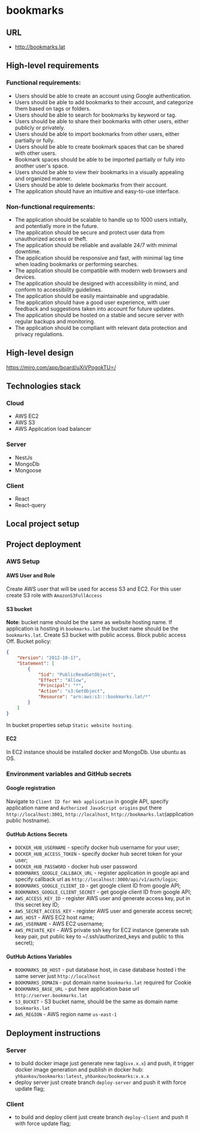 # bookmarks
## URL
* http://bookmarks.lat


## High-level requirements
### Functional requirements:
* Users should be able to create an account using Google authentication.
* Users should be able to add bookmarks to their account, and categorize them based on tags or folders.
* Users should be able to search for bookmarks by keyword or tag.
* Users should be able to share their bookmarks with other users, either publicly or privately.
* Users should be able to import bookmarks from other users, either partially or fully.
* Users should be able to create bookmark spaces that can be shared with other users.
* Bookmark spaces should be able to be imported partially or fully into another user's space.
* Users should be able to view their bookmarks in a visually appealing and organized manner.
* Users should be able to delete bookmarks from their account.
* The application should have an intuitive and easy-to-use interface.

### Non-functional requirements:
* The application should be scalable to handle up to 1000 users initially, and potentially more in the future.
* The application should be secure and protect user data from unauthorized access or theft.
* The application should be reliable and available 24/7 with minimal downtime.
* The application should be responsive and fast, with minimal lag time when loading bookmarks or performing searches.
* The application should be compatible with modern web browsers and devices.
* The application should be designed with accessibility in mind, and conform to accessibility guidelines.
* The application should be easily maintainable and upgradable.
* The application should have a good user experience, with user feedback and suggestions taken into account for future updates.
* The application should be hosted on a stable and secure server with regular backups and monitoring.
* The application should be compliant with relevant data protection and privacy regulations.

## High-level design
https://miro.com/app/board/uXjVPogokTU=/

## Technologies stack
### Cloud
* AWS EC2
* AWS S3
* AWS Application load balancer

### Server
* NestJs
* MongoDb
* Mongoose

### Client
* React
* React-query

## Local project setup


## Project deployment
### AWS Setup
#### AWS User and Role
Create AWS user that will be used for access S3 and EC2. For this user create S3 role with `AmazonS3FullAccess`

#### S3 bucket
**Note**: bucket name should be the same as website hosting name. If application is hosting in `bookmarks.lat` the bucket name should be the `bookmarks.lat`.
Create S3 bucket with public access.
Block public access Off.
Bucket policy:
```json
{
    "Version": "2012-10-17",
    "Statement": [
        {
            "Sid": "PublicReadGetObject",
            "Effect": "Allow",
            "Principal": "*",
            "Action": "s3:GetObject",
            "Resource": "arn:aws:s3:::bookmarks.lat/*"
        }
    ]
}
```
In bucket properties setup `Static website hosting`.
#### EC2
In EC2 instance should be installed docker and MongoDb. Use ubuntu as OS.

### Environment variables and GitHub secrets
#### Google registration
Navigate to `Client ID for Web application` in google API, specify application name and `Authorized JavaScript origins` put there `http://localhost:3001`, `http://localhost`, `http://bookmarks.lat`(application public hostname).

#### GutHub Actions Secrets
 - `DOCKER_HUB_USERNAME` - specify docker hub username for your user;
 - `DOCKER_HUB_ACCESS_TOKEN` - specify docker hub secret token for your user;
 - `DOCKER_HUB_PASSWORD` - docker hub user password
 - `BOOKMARKS_GOOGLE_CALLBACK_URL` - register application in google api and specify callback url as `http://localhost:3000/api/v1/auth/login`;
 - `BOOKMARKS_GOOGLE_CLIENT_ID` - get google client ID from google API;
 - `BOOKMARKS_GOOGLE_CLIENT_SECRET` - get google client ID from google API;
 - `AWS_ACCESS_KEY_ID` - register AWS user and generate access key, put in this secret key ID;
 - `AWS_SECRET_ACCESS_KEY` - register AWS user and generate access secret;
 - `AWS_HOST` - AWS EC2 host name;
 - `AWS_USERNAME` - AWS EC2 username;
 - `AWS_PRIVATE_KEY` - AWS private ssh key for EC2 instance (generate ssh keay pair, put public key to ~/.ssh/authorized_keys and public to this secret);

#### GutHub Actions Variables
 - `BOOKMARKS_DB_HOST` - put database host, in case database hosted i the same server just `http://localhost`
 - `BOOKMARKS_DOMAIN` - put domain name `bookmarks.lat` required for Cookie
 - `BOOKMARKS_BASE_URL` - put here application base url `http://server.bookmarks.lat`
 - `S3_BUCKET` - S3 bucket name, should be the same as domain name `bookmarks.lat`
 - `AWS_REGION` - AWS region name `us-east-1`

## Deployment instructions
### Server
 - to build docker image just generate new tag(`svx.x.x`) and push, it trigger docker image generation and publish in docker hub: `yhbankov/bookmarks:latest`, `yhbankov/bookmarks:x.x.x` 
 - deploy server just create branch `deploy-server` and push it with force update flag;

### Client
 - to build and deploy client just create branch `deploy-client` and push it with force update flag;

